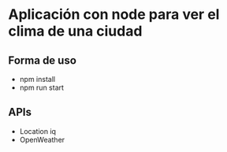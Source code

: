 # Aplicación con node para ver el clima de una ciudad

## Forma de uso

- npm install
- npm run start

## APIs

- Location iq
- OpenWeather